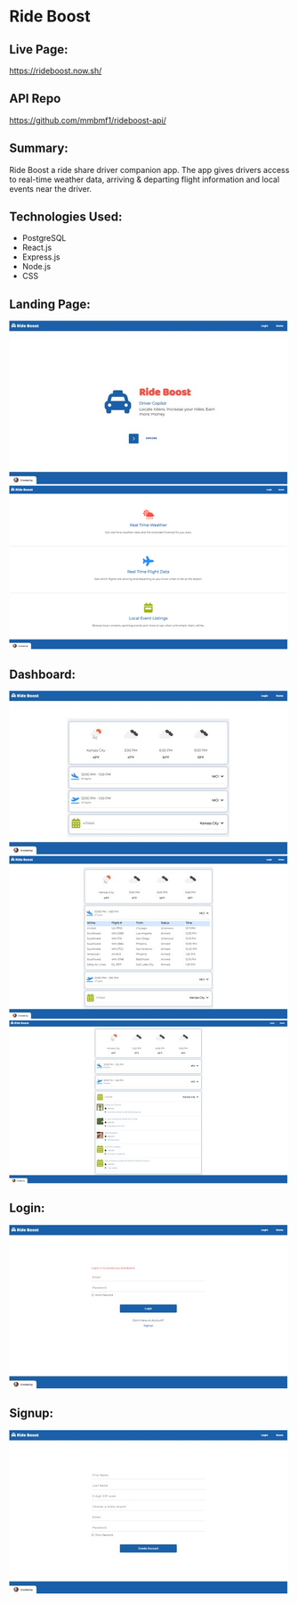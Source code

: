 <!-- The name of your app at the top of the file -->

# Ride Boost

<!-- A link to your live app -->

## Live Page:

https://rideboost.now.sh/

## API Repo

https://github.com/mmbmf1/rideboost-api/

<!-- A summary section. This should have a concise explanation of what your app does. Try to frame this from the standpoint of what the user does, or what the app enables for the user. -->

## Summary:

Ride Boost a ride share driver companion app. The app gives drivers access to real-time weather data, arriving & departing flight information and local events near the driver.

<!-- A section on the technology used. For your capstone, this is fairly simple (HTML/CSS/JavaScript/jQuery) but it's still good to list out the key technologies -->

## Technologies Used:

- PostgreSQL
- React.js
- Express.js
- Node.js
- CSS

<!-- Screenshot(s) of your app. This makes your app description much easier to understand. -->

## Landing Page:

![](images/landing_page_1.jpg)
![](images/landing_page_2.jpg)

## Dashboard:

![](images/dashboard_1.jpg)
![](images/dashboard_2.jpg)
![](images/dashboard_3.jpg)

## Login:

![](images/login_page.jpg)

## Signup:

![](images/signup_page.jpg)
